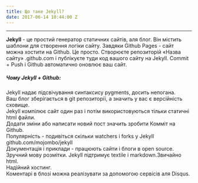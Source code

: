 ```yaml
---
title: Що таке Jekyll?
date: 2017-06-14 10:44:00 Z
---
```


---

**Jekyll** - це простий генератор статичних сайтів, аля блог. Він містить шаблони для створення логіки сайту. Завдяки Github Pages - сайт можна хостити на Github. Це просто. Створюєте репозиторій «Назва сайту» .github.com і публікуєте туди код вашого сайту на Jekyll. Commit + Push і Github автоматично оновлює ваш сайт.  
  
##### **Чому Jekyll + Github:**  



Jekyll надає підсвічування синтаксису pygments, досить непогана.  
Ваш блог зберігається в git репозиторії, а значить у вас є версійність сховище.  
Jekyll компілює сайт один раз і потім використовуються тільки статичні html файли.  
Додати зміни або написати новий пост значить зробити Комміт на Github.  
Популярність - подивіться скільки watchers і forks у Jekyll github.com/mojombo/jekyll  
Документація і приклади - працюють сайти і блоги в open source.  
Зручний мову розмітки. Jekyll підтримує textile і markdown.Звичайно html.  
Надійний хостинг.  
Коментарі в блозі можна реалізувати за допомогою сервісів аля Disqus.  
